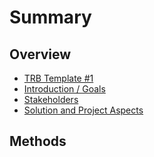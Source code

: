 # Summary

## Overview

* [TRB Template \#1](README.md)
* [Introduction / Goals](introduction-goals.md)
* [Stakeholders](stakeholders.md)
* [Solution and Project Aspects](solution-and-project-aspects.md)

## Methods

